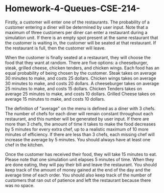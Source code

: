 # Homework-4-Queues-CSE-214-

Firstly, a customer will enter one of the restaurants. The probability of a customer entering a diner will be determined by user input. Note that a maximum of three customers per diner can enter a restaurant during a simulation unit. If there is an empty spot present at the same restaurant that the customer is waiting in, the customer will be seated at that restaurant. If the restaurant is full, then the customer will leave.

When the customer is finally seated at a restaurant, they will choose the food that they want at random. There are five options: a cheeseburger, steak, grilled cheese, chicken tenders, and chicken wings. Each food has an equal probability of being chosen by the customer. Steak takes on average 30 minutes to make, and costs 25 dollars. Chicken wings takes on average 30 minutes to make, and costs 20 dollars. A cheeseburger takes on average 25 minutes to make, and costs 15 dollars. Chicken Tenders takes on average 25 minutes to make, and costs 10 dollars. Grilled Cheese takes on average 15 minutes to make, and costs 10 dollars.

The definition of "average" on the menu is defined as a diner with 3 chefs. The number of chefs for each diner will remain constant throughout each restaurant, and this number will be generated by user input. If there are more than 3 chefs, the amount of time it takes to make the food decreases by 5 minutes for every extra chef, up to a realistic maximum of 10 more minutes of efficiency. If there are less than 3 chefs, each missing chef will increase the average by 5 minutes. You should always have at least one chef in the kitchen.

Once the customer has received their food, they will take 15 minutes to eat. Please note that one simulation unit elapses 5 minutes of time. When they are done eating, they will pay their bill and leave the restaurant. You should keep track of the amount of money gained at the end of the day and the average time of each order. You should also keep track of the number of customers that ran out of patience and left the restaurant because there was no space.
